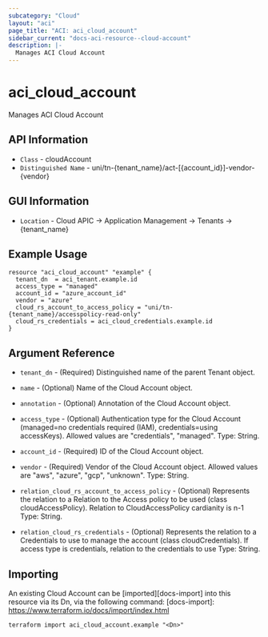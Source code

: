 ```yaml
---
subcategory: "Cloud"
layout: "aci"
page_title: "ACI: aci_cloud_account"
sidebar_current: "docs-aci-resource--cloud-account"
description: |-
  Manages ACI Cloud Account
---
```


# aci_cloud_account #

Manages ACI Cloud Account

## API Information ##

* `Class` - cloudAccount
* `Distinguished Name` - uni/tn-{tenant_name}/act-[{account_id}]-vendor-{vendor}

## GUI Information ##

* `Location` - Cloud APIC -> Application Management -> Tenants -> {tenant_name}


## Example Usage ##

```hcl
resource "aci_cloud_account" "example" {
  tenant_dn  = aci_tenant.example.id
  access_type = "managed"
  account_id = "azure_account_id"
  vendor = "azure"
  cloud_rs_account_to_access_policy = "uni/tn-{tenant_name}/accesspolicy-read-only"
  cloud_rs_credentials = aci_cloud_credentials.example.id
}
```

## Argument Reference ##

* `tenant_dn` - (Required) Distinguished name of the parent Tenant object.
* `name` - (Optional) Name of the Cloud Account object.
* `annotation` - (Optional) Annotation of the Cloud Account object.
* `access_type` - (Optional) Authentication type for the Cloud Account (managed=no credentials required (IAM), credentials=using accessKeys). Allowed values are "credentials", "managed". Type: String.
* `account_id` - (Required) ID of the Cloud Account object.
* `vendor` - (Required) Vendor of the Cloud Account object. Allowed values are "aws", "azure", "gcp", "unknown". Type: String.

* `relation_cloud_rs_account_to_access_policy` - (Optional) Represents the relation to a Relation to the Access policy to be used (class cloudAccessPolicy). Relation to CloudAccessPolicy cardianity is n-1 Type: String.


* `relation_cloud_rs_credentials` - (Optional) Represents the relation to a Credentials to use to manage the account (class cloudCredentials). If access type is credentials, relation to the credentials to use Type: String.



## Importing ##

An existing Cloud Account can be [imported][docs-import] into this resource via its Dn, via the following command:
[docs-import]: https://www.terraform.io/docs/import/index.html


```
terraform import aci_cloud_account.example "<Dn>"
```